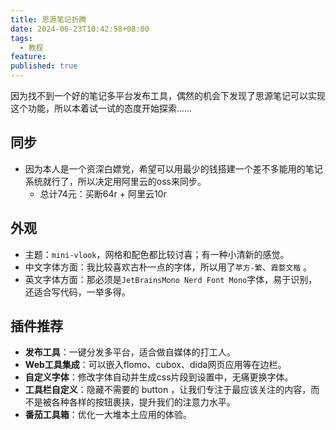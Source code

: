 ```yaml
---
title: 思源笔记折腾
date: 2024-06-23T10:42:58+08:00
tags:
  - 教程
feature: 
published: true
---
```


因为找不到一个好的笔记多平台发布工具，偶然的机会下发现了思源笔记可以实现这个功能，所以本着试一试的态度开始探索……
‍
<!--more-->

## 同步

- 因为本人是一个资深白嫖党，希望可以用最少的钱搭建一个差不多能用的笔记系统就行了，所以决定用阿里云的oss来同步。
    - 总计74元：买断64r + 阿里云10r
‍
## 外观

- 主题：`mini-vlook`​，网格和配色都比较讨喜；有一种小清新的感觉。
- 中文字体方面：我比较喜欢古朴一点的字体，所以用了`苹方-繁`​、`霞婺文楷` 。​
- 英文字体方面：那必须是`JetBrainsMono Nerd Font Mono`​字体，易于识别，还适合写代码，一举多得。
‍
## 插件推荐

- **发布工具**：一键分发多平台，适合做自媒体的打工人。
- **Web工具集成**：可以嵌入flomo、cubox、dida网页应用等在边栏。
- **自定义字体**：修改字体自动并生成css片段到设置中，无痛更换字体。
- **工具栏自定义**：隐藏不需要的 button ，让我们专注于最应该关注的内容，而不是被各种各样的按钮裹挟，提升我们的注意力水平。
- **番茄工具箱**：优化一大堆本土应用的体验。
‍
